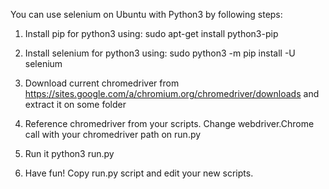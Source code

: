 
You can use selenium on Ubuntu with Python3 by following steps:

1. Install pip for python3 using:
sudo apt-get install python3-pip 

2. Install selenium for python3 using:
sudo python3 -m pip install -U selenium 

3. Download current chromedriver from https://sites.google.com/a/chromium.org/chromedriver/downloads and extract it on some folder 

4. Reference chromedriver from your scripts.
Change webdriver.Chrome call with your chromedriver path on run.py

5. Run it
python3 run.py

6. Have fun!
Copy run.py script and edit your new scripts. 